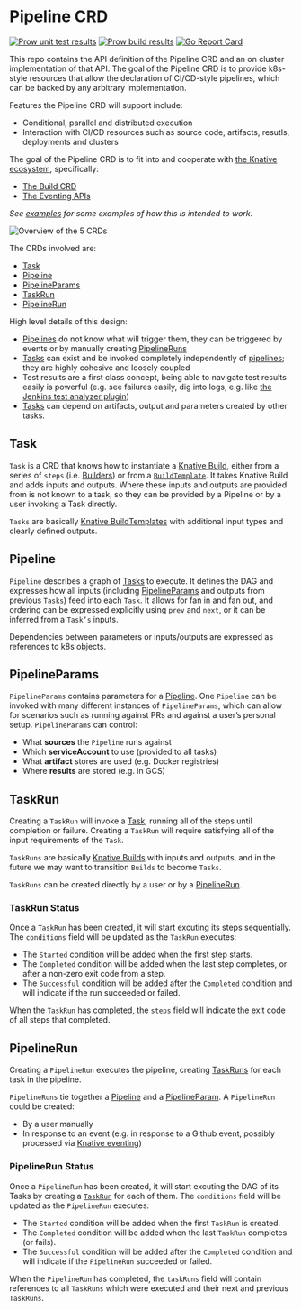 # Pipeline CRD

[![Prow unit test results](https://prow.knative.dev/badge.svg?jobs=pull-knative-build-pipeline-unit-tests)](https://prow.knative.dev/?job=pull-knative-build-pipeline-unit-tests)
[![Prow build results](https://prow.knative.dev/badge.svg?jobs=pull-knative-build-pipeline-build-tests)](https://prow.knative.dev/?job=pull-knative-build-pipeline-build-tests)
[![Go Report Card](https://goreportcard.com/badge/knative/build-pipeline)](https://goreportcard.com/report/knative/build-pipeline)

This repo contains the API definition of the Pipeline CRD and an on cluster implementation of that API.
The goal of the Pipeline CRD is to provide k8s-style resources that allow the
declaration of CI/CD-style pipelines, which can be backed by any arbitrary implementation.

Features the Pipeline CRD will support include:

* Conditional, parallel and distributed execution
* Interaction with CI/CD resources such as source code, artifacts, resutls, deployments and clusters

The goal of the Pipeline CRD is to fit into and cooperate with
[the Knative ecosystem](https://github.com/knative/docs#welcome-knative), specifically:

* [The Build CRD](https://github.com/knative/docs/blob/master/build/builds.md)
* [The Eventing APIs](https://github.com/knative/eventing/tree/master/docs/spec)

_See [examples](./examples) for some examples of how this is intended to work._

![Overview of the 5 CRDs](./crds.png)

The CRDs involved are:

* [Task](#task)
* [Pipeline](#pipeline)
* [PipelineParams](#pipelineparams)
* [TaskRun](#taskrun)
* [PipelineRun](#pipelinerun)

High level details of this design:

* [Pipelines](#pipelines) do not know what will trigger them, they can be
   triggered by events or by manually creating [PipelineRuns](#pipelinerun)
* [Tasks](#tasks) can exist and be invoked completely independently of
  [pipelines](#pipelines); they are highly cohesive and loosely coupled
* Test results are a first class concept, being able to navigate test results
  easily is powerful (e.g. see failures easily, dig into logs, e.g. like
  [the Jenkins test analyzer plugin](https://wiki.jenkins.io/display/JENKINS/Test+Results+Analyzer+Plugin))
* [Tasks](#tasks) can depend on artifacts, output and parameters created by other tasks.

## Task

`Task` is a CRD that knows how to instantiate a [Knative Build](https://github.com/knative/build),
either from a series of `steps` (i.e. [Builders](https://github.com/knative/docs/blob/master/build/builder-contract.md))
or from a [`BuildTemplate`](https://github.com/knative/docs/blob/master/build/build-templates.md).
It takes Knative Build and adds inputs and outputs. Where these inputs and outputs are provided
from is not known to a task, so they can be provided by a Pipeline or by a user invoking a Task directly.

`Tasks` are basically [Knative BuildTemplates](https://github.com/knative/build-templates)
with additional input types and clearly defined outputs.

## Pipeline

`Pipeline` describes a graph of [Tasks](#task) to execute. It defines the DAG
and expresses how all inputs (including [PipelineParams](#pipelineparams) and outputs
from previous `Tasks`) feed into each `Task`. It allows for fan in and fan out, and
ordering can be expressed explicitly using `prev` and `next`, or it can be inferred
from a `Task’s` inputs.

Dependencies between parameters or inputs/outputs are expressed as references to k8s objects.

## PipelineParams

`PipelineParams` contains parameters for a [Pipeline](#pipeline). One `Pipeline`
can be invoked with many different instances of `PipelineParams`, which can allow
for scenarios such as running against PRs and against a user’s personal setup.
`PipelineParams` can control:

* What **sources** the `Pipeline` runs against
* Which **serviceAccount** to use (provided to all tasks)
* What **artifact** stores are used (e.g. Docker registries)
* Where **results** are stored (e.g. in GCS)

## TaskRun

Creating a `TaskRun` will invoke a [Task](#task), running all of the steps until completion
or failure. Creating a `TaskRun` will require satisfying all of the input requirements of the
`Task`.

`TaskRuns` are basically [Knative Builds](https://github.com/knative/build) with inputs and
outputs, and in the future we may want to transition `Builds` to become `Tasks`.

`TaskRuns` can be created directly by a user or by a [PipelineRun](#pipelinerun).

### TaskRun Status

Once a `TaskRun` has been created, it will start excuting its steps
sequentially. The `conditions` field will be updated as the `TaskRun`
executes:

* The `Started` condition will be added when the first step starts.
* The `Completed` condition will be added when the last step completes,
  or after a non-zero exit code from a step.
* The `Successful` condition will be added after the `Completed`
  condition and will indicate if the run succeeded or failed.

When the `TaskRun` has completed, the `steps` field will indicate
the exit code of all steps that completed.

## PipelineRun

Creating a `PipelineRun` executes the pipeline, creating [TaskRuns](#taskrun) for each task
in the pipeline.

`PipelineRuns` tie together a [Pipeline](#pipeline) and a [PipelineParam](#pipelineparam).
A `PipelineRun` could be created:

* By a user manually
* In response to an event (e.g. in response to a Github event, possibly processed via
  [Knative eventing](https://github.com/knative/eventing))

### PipelineRun Status

Once a `PipelineRun` has been created, it will start excuting the DAG
of its Tasks by creating a [`TaskRun`](#taskrun) for each of them. The
`conditions` field will be updated as the `PipelineRun`
executes:

* The `Started` condition will be added when the first `TaskRun` is created.
* The `Completed` condition will be added when the last `TaskRun`
completes (or fails).
* The `Successful` condition will be added after the `Completed`
  condition and will indicate if the `PipelineRun` succeeded or failed.

When the `PipelineRun` has completed, the `taskRuns` field will contain
references to all `TaskRuns` which were executed and their next and
previous `TaskRuns`.
